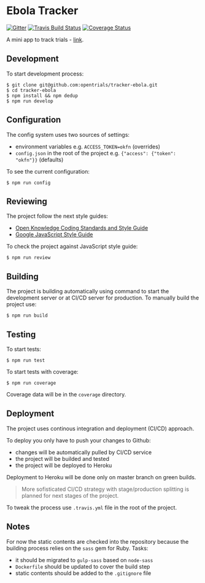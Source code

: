 # Ebola Tracker

[![Gitter](https://img.shields.io/gitter/room/opentrials/chat.svg)](https://gitter.im/opentrials/chat)
[![Travis Build Status](https://travis-ci.org/opentrials/tracker-ebola.svg?branch=fix%2Fmapping)](https://travis-ci.org/opentrials/tracker-ebola)
[![Coverage Status](https://coveralls.io/repos/github/opentrials/tracker-ebola/badge.svg?branch=fix%2Fmapping)](https://coveralls.io/github/opentrials/tracker-ebola?branch=fix%2Fmapping)

A mini app to track trials - [link](https://opentrials-tracker.herokuapp.com/).

## Development

To start development process:
```
$ git clone git@github.com:opentrials/tracker-ebola.git
$ cd tracker-ebola
$ npm install && npm dedup
$ npm run develop
```

## Configuration

The config system uses two sources of settings:
- environment variables e.g. `ACCESS_TOKEN=okfn` (overrides)
- `config.json` in the root of the project e.g. `{"access": {"token": "okfn"}}` (defaults)

To see the current configuration:
```
$ npm run config
```

## Reviewing

The project follow the next style guides:
- [Open Knowledge Coding Standards and Style Guide](https://github.com/okfn/coding-standards)
- [Google JavaScript Style Guide](https://google.github.io/styleguide/javascriptguide.xml)

To check the project against JavaScript style guide:
```
$ npm run review
```

## Building

The project is building automatically using command to start the
development server or at CI/CD server for production. To manually
build the project use:
```
$ npm run build
```

## Testing

To start tests:
```
$ npm run test
```

To start tests with coverage:
```
$ npm run coverage
```

Coverage data will be in the `coverage` directory.

## Deployment

The project uses continous integration and deployment (CI/CD) approach.

To deploy you only have to push your changes to Github:
- changes will be automatically pulled by CI/CD service
- the project will be builded and tested
- the project will be deployed to Heroku

Deployment to Heroku will be done only on master branch on green builds.

> More sofisticated CI/CD strategy with stage/production splitting
is planned for next stages of the project.

To tweak the process use `.travis.yml` file in the root of the project.

## Notes

For now the static contents are checked into the repository because the building process relies on the `sass` gem for Ruby. Tasks:
- it should be migrated to `gulp-sass` based on `node-sass`
- `Dockerfile` should be updated to cover the build step
- static contents should be added to the `.gitignore` file

